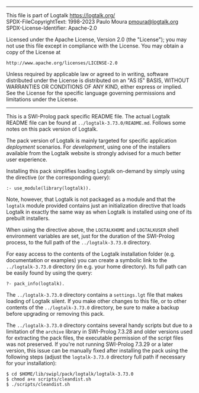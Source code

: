 ________________________________________________________________________

This file is part of Logtalk <https://logtalk.org/>  
SPDX-FileCopyrightText: 1998-2023 Paulo Moura <pmoura@logtalk.org>  
SPDX-License-Identifier: Apache-2.0

Licensed under the Apache License, Version 2.0 (the "License");
you may not use this file except in compliance with the License.
You may obtain a copy of the License at

    http://www.apache.org/licenses/LICENSE-2.0

Unless required by applicable law or agreed to in writing, software
distributed under the License is distributed on an "AS IS" BASIS,
WITHOUT WARRANTIES OR CONDITIONS OF ANY KIND, either express or implied.
See the License for the specific language governing permissions and
limitations under the License.
________________________________________________________________________


This is a SWI-Prolog pack specific README file. The actual Logtalk
README file can be found at `../logtalk-3.73.0/README.md`. Follows
some notes on this pack version of Logtalk.

The pack version of Logtalk is mainly targeted for specific application
*deployment* scenarios. For *development*, using one of the installers
available from the Logtalk website is strongly advised for a much better
user experience.

Installing this pack simplifies loading Logtalk on-demand by simply
using the directive (or the corresponding query):

	:- use_module(library(logtalk)).

Note, however, that Logtalk is not packaged as a module and that the
`logtalk` module provided contains just an initialization directive
that loads Logtalk in exactly the same way as when Logtalk is installed
using one of its prebuilt installers.

When using the directive above, the `LOGTALKHOME` and `LOGTALKUSER`
shell environment variables are set, just for the duration of the
SWI-Prolog process, to the full path of the `../logtalk-3.73.0`
directory.

For easy access to the contents of the Logtalk installation folder
(e.g. documentation or examples) you can create a symbolic link to the
`../logtalk-3.73.0` directory (in e.g. your home directory). Its full
path can be easily found by using the query:

	?- pack_info(logtalk).

The `../logtalk-3.73.0` directory contains a `settings.lgt` file that
makes loading of Logtalk silent. If you make other changes to this file,
or to other contents of the `../logtalk-3.73.0` directory, be sure to
make a backup before upgrading or removing this pack.

The `../logtalk-3.73.0` directory contains several handy scripts but due
to a limitation of the `archive` library in SWI-Prolog 7.3.28 and older
versions used for extracting the pack files, the executable permission
of the script files was not preserved. If you're not running SWI-Prolog
7.3.29 or a later version, this issue can be manually fixed after installing
the pack using the following steps (adjust the `logtalk-3.73.0` directory
full path if necessary for your installation):

	$ cd $HOME/lib/swipl/pack/logtalk/logtalk-3.73.0
	$ chmod a+x scripts/cleandist.sh
	$ ./scripts/cleandist.sh
